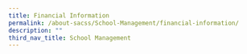 ```yaml
---
title: Financial Information
permalink: /about-sacss/School-Management/financial-information/
description: ""
third_nav_title: School Management
---
```

